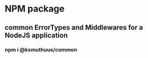 # NPM package

## common ErrorTypes and Middlewares for a NodeJS application

### npm i @ksmuthuus/common
